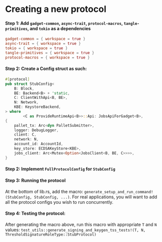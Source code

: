 # Creating a new protocol

#### Step 1: Add `gadget-common`, `async-trait`, `protocol-macros`, `tangle-primitives`, and `tokio` as a dependencies
```toml
gadget-common = { workspace = true }
async-trait = { workspace = true }
tokio = { workspace = true }
tangle-primitives = { workspace = true }
protocol-macros = { workspace = true }
```

#### Step 2: Create a Config struct as such:
```rust
#[protocol]
pub struct StubConfig<
    B: Block,
    BE: Backend<B> + 'static,
    C: ClientWithApi<B, BE>,
    N: Network,
    KBE: KeystoreBackend,
> where
        <C as ProvideRuntimeApi<B>>::Api: JobsApiForGadget<B>,
{
    pallet_tx: Arc<dyn PalletSubmitter>,
    logger: DebugLogger,
    client: C,
    network: N,
    account_id: AccountId,
    key_store: ECDSAKeyStore<KBE>,
    jobs_client: Arc<Mutex<Option<JobsClient<B, BE, C>>>>,
}
```

#### Step 2: Implement `FullProtocolConfig` for `StubConfig`

#### Step 3: Running the protocol
At the bottom of lib.rs, add the macro: `generate_setup_and_run_command!(StubConfig, StubConfig, ...)`. For real applications, you will want to add all the protocol configs you wish to run concurrently.

#### Step 4: Testing the protocol:
After generating the macro above, run this macro with appropriate `T` and `N` values: `test_utils::generate_signing_and_keygen_tss_tests!(T, N, ThresholdSignatureRoleType::StubProtocol)`